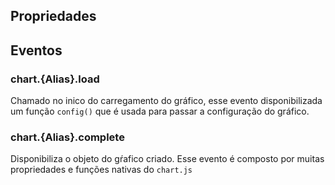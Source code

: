 
## Propriedades

## Eventos

###  chart.{Alias}.load
Chamado no inico do carregamento do gráfico, esse evento disponibilizada um função `config()` que é usada para passar a configuração do gráfico.

### chart.{Alias}.complete
Disponibiliza o objeto do gŕafico criado.  Esse evento é composto por muitas propriedades e funções nativas do `chart.js`

